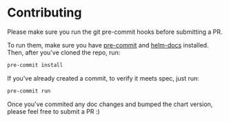 # Contributing
Please make sure you run the git pre-commit hooks before submitting a PR.

To run them, make sure you have [pre-commit](https://pre-commit.com/index.html#install) and [helm-docs](https://github.com/norwoodj/helm-docs#installation) installed. Then, after you've cloned the repo, run:
```bash
pre-commit install
```

If you've already created a commit, to verify it meets spec, just run:
```bash
pre-commit run
```

Once you've commited any doc changes and bumped the chart version, please feel free to submit a PR :)

